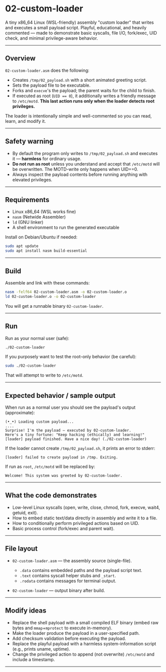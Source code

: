 
# 02-custom-loader

A tiny x86_64 Linux (WSL-friendly) assembly "custom loader" that writes and executes a small payload script.
Playful, educational, and heavily commented — made to demonstrate basic syscalls, file I/O, fork/exec, UID check, and minimal privilege-aware behavior.

---

## Overview

`02-custom-loader.asm` does the following:

* Creates `/tmp/02_payload.sh` with a short animated greeting script.
* Sets the payload file to be executable.
* Forks and `execve`'s the payload; the parent waits for the child to finish.
* If executed as root (`UID == 0`), it additionally writes a friendly message to `/etc/motd`.
  **This last action runs only when the loader detects root privileges.**

The loader is intentionally simple and well-commented so you can read, learn, and modify it.

---

## Safety warning

* By default the program only writes to `/tmp/02_payload.sh` and executes it — **harmless** for ordinary usage.
* **Do not run as root** unless you understand and accept that `/etc/motd` will be overwritten. The MOTD-write only happens when UID==0.
* Always inspect the payload contents before running anything with elevated privileges.

---

## Requirements

* Linux x86_64 (WSL works fine)
* `nasm` (Netwide Assembler)
* `ld` (GNU linker)
* A shell environment to run the generated executable

Install on Debian/Ubuntu if needed:

```bash
sudo apt update
sudo apt install nasm build-essential
```

---

## Build

Assemble and link with these commands:

```bash
nasm -felf64 02-custom-loader.asm -o 02-custom-loader.o
ld 02-custom-loader.o -o 02-custom-loader
```

You will get a runnable binary `02-custom-loader`.

---

## Run

Run as your normal user (safe):

```bash
./02-custom-loader
```

If you purposely want to test the root-only behavior (be careful):

```bash
sudo ./02-custom-loader
```

That will attempt to write to `/etc/motd`.

---

## Expected behavior / sample output

When run as a normal user you should see the payload's output (approximate):

```
(•_•) Loading custom payload...
....
Surprise! I'm the payload — executed by 02-custom-loader.
Here's a tiny fortune: "Keep hacking (ethically) and learning!"
[loader] payload finished. Have a nice day! (./02-custom-loader)
```

If the loader cannot create `/tmp/02_payload.sh`, it prints an error to stderr:

```
[loader] failed to create payload in /tmp. Exiting.
```

If run as `root`, `/etc/motd` will be replaced by:

```
Welcome! This system was greeted by 02-custom-loader.
```

---

## What the code demonstrates

* Low-level Linux syscalls (open, write, close, chmod, fork, execve, wait4, getuid, exit).
* How to embed static text/data directly in assembly and write it to a file.
* How to conditionally perform privileged actions based on UID.
* Basic process control (fork/exec and parent wait).

---

## File layout

* `02-custom-loader.asm` — the assembly source (single-file).

  * `.data` contains embedded paths and the payload script text.
  * `.text` contains syscall helper stubs and `_start`.
  * `.rodata` contains messages for terminal output.
* `02-custom-loader` — output binary after build.

---

## Modify ideas

* Replace the shell payload with a small compiled ELF binary (embed raw bytes and `mmap`+`mprotect` to execute in-memory).
* Make the loader produce the payload in a user-specified path.
* Add checksum validation before executing the payload.
* Replace the playful payload with a harmless system-information script (e.g., prints uname, uptime).
* Change the privileged action to append (not overwrite) `/etc/motd` and include a timestamp.

---
